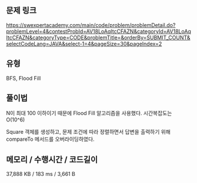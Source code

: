 ## 문제 링크

https://swexpertacademy.com/main/code/problem/problemDetail.do?problemLevel=4&contestProbId=AV18LoAqItcCFAZN&categoryId=AV18LoAqItcCFAZN&categoryType=CODE&problemTitle=&orderBy=SUBMIT_COUNT&selectCodeLang=JAVA&select-1=4&pageSize=30&pageIndex=2

## 유형

BFS, Flood Fill

## 풀이법

N이 최대 100 이하이기 때문에 Flood Fill 알고리즘을 사용했다. 시간복잡도는 O(10^6)

Square 객체를 생성하고, 문제 조건에 따라 정렬하면서 답변을 출력하기 위해 compareTo 메서드를 오버라이딩하였다.

## 메모리 / 수행시간 / 코드길이

37,888 KB / 183 ms / 3,661 B
